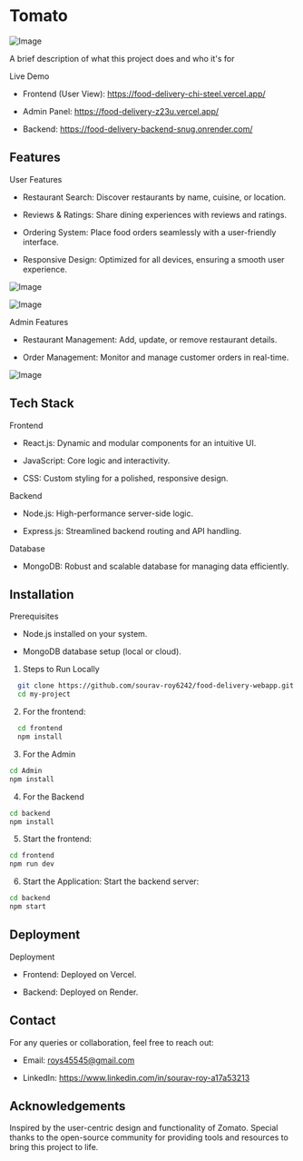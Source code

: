 
# Tomato
![Image](https://github.com/user-attachments/assets/26be2eb0-fca5-4ad0-a45e-7ecc7cddfed9)


A brief description of what this project does and who it's for

Live Demo

* Frontend (User View): https://food-delivery-chi-steel.vercel.app/

* Admin Panel: https://food-delivery-z23u.vercel.app/

* Backend: https://food-delivery-backend-snug.onrender.com/


## Features
User Features

* Restaurant Search: Discover restaurants by name, cuisine, or location.

+ Reviews & Ratings: Share dining experiences with reviews and ratings.

+ Ordering System: Place food orders seamlessly with a user-friendly interface.

* Responsive Design: Optimized for all devices, ensuring a smooth user experience.

![Image](https://github.com/user-attachments/assets/1e374a83-4da4-4eff-b30f-a75aabd46d87)

![Image](https://github.com/user-attachments/assets/a3468ec9-3fda-4279-ad95-d141abf4249d)


Admin Features

* Restaurant Management: Add, update, or remove restaurant details.

* Order Management: Monitor and manage customer orders in real-time.

![Image](https://github.com/user-attachments/assets/a5e98e7a-28e1-466e-aa08-3374bfec56ea)

## Tech Stack

Frontend

* React.js: Dynamic and modular components for an intuitive UI.

* JavaScript: Core logic and interactivity.

* CSS: Custom styling for a polished, responsive design.



Backend

* Node.js: High-performance server-side logic.

* Express.js: Streamlined backend routing and API handling.


Database

* MongoDB: Robust and scalable database for managing data efficiently.


## Installation

Prerequisites

* Node.js installed on your system.

* MongoDB database setup (local or cloud).
 
1. Steps to Run Locally
```bash
  git clone https://github.com/sourav-roy6242/food-delivery-webapp.git
  cd my-project
```
2. For the frontend:
```bash
  cd frontend
  npm install
```
3. For the Admin
```bash
cd Admin
npm install
```
4. For the Backend
```bash
cd backend
npm install 
```
5. Start the frontend:
```bash
cd frontend
npm run dev 
```
6. Start the Application:
Start the backend server:
```bash
cd backend
npm start
```

    
## Deployment

Deployment

* Frontend: Deployed on Vercel.

* Backend: Deployed on Render.


## Contact


For any queries or collaboration, feel free to reach out:

* Email: roys45545@gmail.com

* LinkedIn: https://www.linkedin.com/in/sourav-roy-a17a53213
## Acknowledgements

Inspired by the user-centric design and functionality of Zomato. Special thanks to the open-source community for providing tools and resources to bring this project to life.


